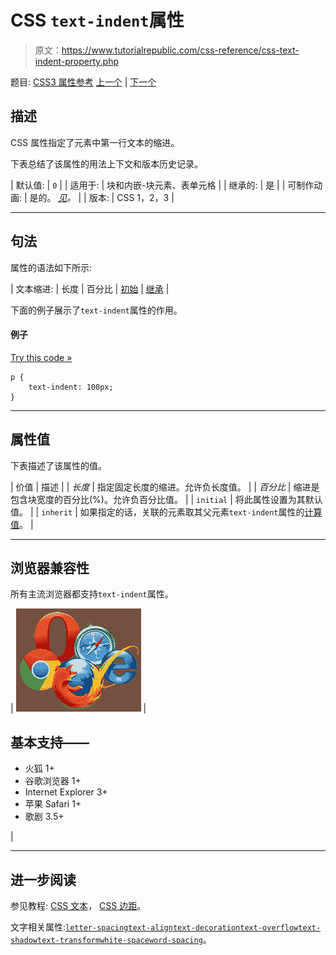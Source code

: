 # CSS `text-indent`属性

> 原文：<https://www.tutorialrepublic.com/css-reference/css-text-indent-property.php>

题目: [CSS3 属性参考](css3-properties.php) [上一个](css3-text-decoration-style-property.php) | [下一个](css3-text-justify-property.php)

## 描述

CSS 属性指定了元素中第一行文本的缩进。

下表总结了该属性的用法上下文和版本历史记录。

| 默认值: | `0` |
| 适用于: | 块和内嵌-块元素、表单元格 |
| 继承的: | 是 |
| 可制作动画: | 是的。 [*见*](css-animatable-properties.php)*。* |
| 版本: | CSS 1，2，3 |

* * *

## 句法

属性的语法如下所示:

| 文本缩进: | 长度 &#124; 百分比 &#124; [初始](../definitions.php#initial) &#124; [继承](../definitions.php#inherit) |

下面的例子展示了`text-indent`属性的作用。

#### 例子

[Try this code »](../codelab.php?topic=css&file=text-indent-property "Try this code using online Editor")

```
p {
    text-indent: 100px;
}
```

* * *

## 属性值

下表描述了该属性的值。

| 价值 | 描述 |
| *长度* | 指定固定长度的缩进。允许负长度值。 |
| *百分比* | 缩进是包含块宽度的百分比(%)。允许负百分比值。 |
| `initial` | 将此属性设置为其默认值。 |
| `inherit` | 如果指定的话，关联的元素取其父元素`text-indent`属性的[计算值](../definitions.php#computed-value)。 |

* * *

## 浏览器兼容性

所有主流浏览器都支持`text-indent`属性。

| ![Browsers Icon](img/e9331123c77668c1832e541c2fca1002.png) | 

## 基本支持——

*   火狐 1+
*   谷歌浏览器 1+
*   Internet Explorer 3+
*   苹果 Safari 1+
*   歌剧 3.5+

 |

* * *

## 进一步阅读

参见教程: [CSS 文本](../css-tutorial/css-text.php)， [CSS 边距](../css-tutorial/css-margin.php)。

文字相关属性:[`letter-spacing`](css-letter-spacing-property.php)[`text-align`](css-text-align-property.php)[`text-decoration`](css-text-decoration-property.php)[`text-overflow`](css3-text-overflow-property.php)[`text-shadow`](css3-text-shadow-property.php)[`text-transform`](css-text-transform-property.php)[`white-space`](css-white-space-property.php)[`word-spacing`](css-word-spacing-property.php)。